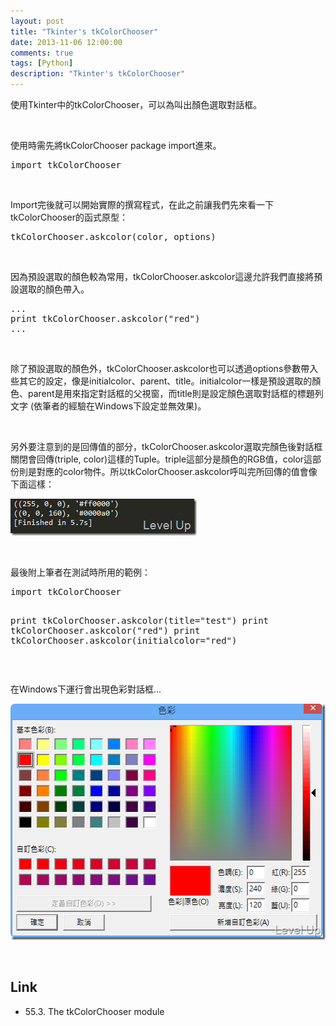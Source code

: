 ```yaml
---
layout: post
title: "Tkinter's tkColorChooser"
date: 2013-11-06 12:00:00
comments: true
tags: [Python]
description: "Tkinter's tkColorChooser"
---
```

<p>
	使用Tkinter中的tkColorChooser，可以為叫出顏色選取對話框。</p>
<p>
	 </p>
<p>
	使用時需先將tkColorChooser package import進來。</p>
<div class="wlWriterSmartContent" id="scid:812469c5-0cb0-4c63-8c15-c81123a09de7:5ec2be90-0681-44be-8992-e1ffb590630c" style="float: none; padding-bottom: 0px; padding-top: 0px; padding-left: 0px; margin: 0px; display: inline; padding-right: 0px">
	<pre class="py" name="code">
import tkColorChooser   </pre>
</div>
<p>
	 </p>
<p>
	Import完後就可以開始實際的撰寫程式，在此之前讓我們先來看一下tkColorChooser的函式原型：</p>
<div class="wlWriterSmartContent" id="scid:812469c5-0cb0-4c63-8c15-c81123a09de7:9dfae048-1e49-4675-ad96-41ab0ee4126d" style="float: none; padding-bottom: 0px; padding-top: 0px; padding-left: 0px; margin: 0px; display: inline; padding-right: 0px">
	<pre class="py" name="code">
tkColorChooser.askcolor(color, options)</pre>
</div>
<p>
	 </p>
<p>
	因為預設選取的顏色較為常用，tkColorChooser.askcolor這邊允許我們直接將預設選取的顏色帶入。</p>
<div class="wlWriterSmartContent" id="scid:812469c5-0cb0-4c63-8c15-c81123a09de7:342b4757-d2ab-4e4d-aa80-99cd8df6f02a" style="float: none; padding-bottom: 0px; padding-top: 0px; padding-left: 0px; margin: 0px; display: inline; padding-right: 0px">
	<pre class="py" name="code">
...
print tkColorChooser.askcolor("red")
...</pre>
</div>
<p>
	 </p>
<p>
	除了預設選取的顏色外，tkColorChooser.askcolor也可以透過options參數帶入些其它的設定，像是initialcolor、parent、title。initialcolor一樣是預設選取的顏色、parent是用來指定對話框的父視窗，而title則是設定顏色選取對話框的標題列文字 (依筆者的經驗在Windows下設定並無效果)。</p>
<p>
	 </p>
<p>
	另外要注意到的是回傳值的部分，tkColorChooser.askcolor選取完顏色後對話框關閉會回傳(triple, color)這樣的Tuple。triple這部分是顏色的RGB值，color這部份則是對應的color物件。所以tkColorChooser.askcolor呼叫完所回傳的值會像下面這樣：</p>
<p>
	<img alt="image" border="0" height="59" src="\images\posts\edb1e98e-d6f7-4e4c-bb31-2c0dc2a0ce8d\image_thumb_1.png" style="border-top: 0px; border-right: 0px; border-bottom: 0px; border-left: 0px" width="298" /></p>
<p>
	 </p>
<p>
	最後附上筆者在測試時所用的範例：</p>
<div class="wlWriterSmartContent" id="scid:812469c5-0cb0-4c63-8c15-c81123a09de7:6037e07d-fd15-4e36-9493-83ff7446a6a2" style="float: none; padding-bottom: 0px; padding-top: 0px; padding-left: 0px; margin: 0px; display: inline; padding-right: 0px">
	<pre class="py" name="code">
import tkColorChooser   

print tkColorChooser.askcolor(title="test")
print tkColorChooser.askcolor("red")
print tkColorChooser.askcolor(initialcolor="red")</pre>
</div>
<p>
	 </p>
<p>
	在Windows下運行會出現色彩對話框...</p>
<p>
	<img alt="image" border="0" height="378" src="\images\posts\edb1e98e-d6f7-4e4c-bb31-2c0dc2a0ce8d\image_thumb.png" style="border-top: 0px; border-right: 0px; border-bottom: 0px; border-left: 0px" width="532" /></p>
<p>
	 </p>
<h2>
	Link</h2>
<ul>
	<li>
		55.3. The tkColorChooser module</li>
</ul>
